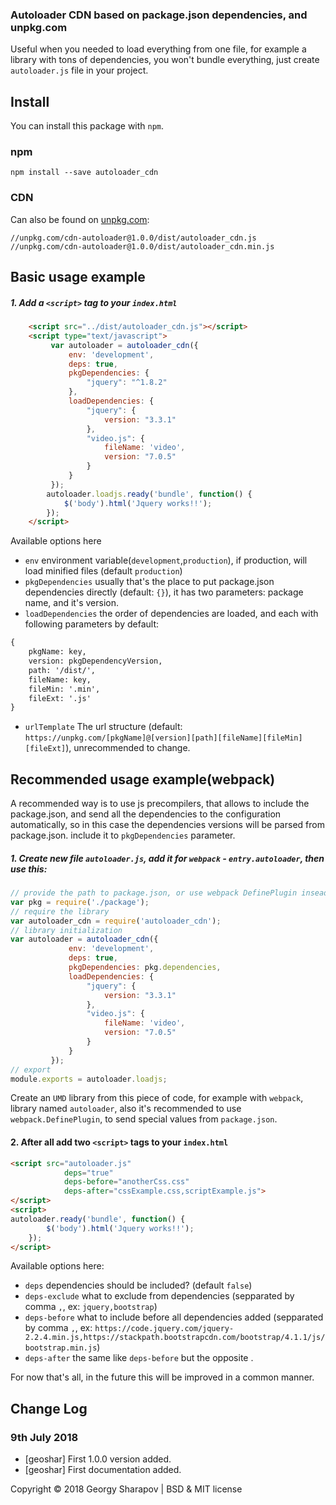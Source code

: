 ### Autoloader CDN based on package.json dependencies, and unpkg.com

Useful when you needed to load everything from one file,
for example a library with tons of dependencies,
you won't bundle everything, just create `autoloader.js` file in your project.
## Install

You can install this package with `npm`.

### npm

```shell
npm install --save autoloader_cdn
```

### CDN

Can also be found on [unpkg.com](https://cdnjs.com/libraries/nestable2):

```
//unpkg.com/cdn-autoloader@1.0.0/dist/autoloader_cdn.js
//unpkg.com/cdn-autoloader@1.0.0/dist/autoloader_cdn.min.js
```

## Basic usage example
##### 1. Add a `<script>` tag to your `index.html`
```html
    <script src="../dist/autoloader_cdn.js"></script>
    <script type="text/javascript">
         var autoloader = autoloader_cdn({
             env: 'development',
             deps: true,
             pkgDependencies: {
                 "jquery": "^1.8.2"
             },
             loadDependencies: {
                 "jquery": {
                     version: "3.3.1"
                 },
                 "video.js": {
                     fileName: 'video',
                     version: "7.0.5"
                 }
             }
         });
        autoloader.loadjs.ready('bundle', function() {
            $('body').html('Jquery works!!');
        });
    </script>
```
Available options here
* `env` environment variable(`development`,`production`), if production, will load minified files (default `production`)
* `pkgDependencies` usually that's the place to put package.json dependencies directly (default: `{}`), it has two parameters: package name, and it's version.
* `loadDependencies` the order of dependencies are loaded, and each with following parameters by default:
```html
{
    pkgName: key,
    version: pkgDependencyVersion,
    path: '/dist/',
    fileName: key,
    fileMin: '.min',
    fileExt: '.js'
}
``` 
* `urlTemplate` The url structure (default: `https://unpkg.com/[pkgName]@[version][path][fileName][fileMin][fileExt]`), unrecommended to change.

## Recommended usage example(webpack)
A recommended way is to use js precompilers,
 that allows to include the package.json,
 and send all the dependencies to the configuration automatically,
 so in this case the dependencies versions will be parsed from package.json.
 include it to `pkgDependencies` parameter.

##### 1. Create new file `autoloader.js`, add it for `webpack` - `entry.autoloader`, then use this: 
```js 
// provide the path to package.json, or use webpack DefinePlugin insead.
var pkg = require('./package'); 
// require the library
var autoloader_cdn = require('autoloader_cdn');
// library initialization
var autoloader = autoloader_cdn({
             env: 'development',
             deps: true,
             pkgDependencies: pkg.dependencies,
             loadDependencies: {
                 "jquery": {
                     version: "3.3.1"
                 },
                 "video.js": {
                     fileName: 'video',
                     version: "7.0.5"
                 }
             }
         });
// export
module.exports = autoloader.loadjs;
```
Create an `UMD` library from this piece of code, for example with `webpack`, library named `autoloader`, also it's recommended to use `webpack.DefinePlugin`, to send special values from `package.json`.

#### 2. After all add two `<script>` tags to your `index.html` 
```html
<script src="autoloader.js"
            deps="true"
            deps-before="anotherCss.css"
            deps-after="cssExample.css,scriptExample.js">
</script>
<script>
autoloader.ready('bundle', function() {
        $('body').html('Jquery works!!');
    });
</script>
```
Available options here:

* `deps` dependencies should be included? (default `false`)
* `deps-exclude` what to exclude from dependencies (sepparated by comma `,`, ex: `jquery,bootstrap`)
* `deps-before` what to include before all dependencies added (sepparated by comma `,`, ex: `https://code.jquery.com/jquery-2.2.4.min.js,https://stackpath.bootstrapcdn.com/bootstrap/4.1.1/js/bootstrap.min.js`)
* `deps-after` the same like `deps-before` but the opposite .

For now that's all, in the future this will be improved in a common manner.
## Change Log

### 9th July 2018
* [geoshar] First 1.0.0 version added.
* [geoshar] First documentation added.

Copyright © 2018 Georgy Sharapov | BSD & MIT license
